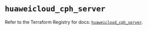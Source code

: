 # `huaweicloud_cph_server`

Refer to the Terraform Registry for docs: [`huaweicloud_cph_server`](https://registry.terraform.io/providers/huaweicloud/huaweicloud/1.71.1/docs/resources/cph_server).

